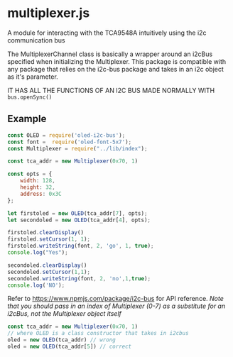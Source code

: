 # multiplexer.js

A module for interacting with the TCA9548A intuitively using the i2c communication bus

The MultiplexerChannel class is basically a wrapper around an i2cBus specified when initializing the Multiplexer.
This package is compatible with any package that relies on the i2c-bus package and takes in an i2c object as it's parameter.

IT HAS ALL THE FUNCTIONS OF AN I2C BUS MADE NORMALLY WITH `bus.openSync()`



## Example
```js
const OLED = require('oled-i2c-bus');
const font =  require('oled-font-5x7');
const Multiplexer = require("../lib/index");

const tca_addr = new Multiplexer(0x70, 1)

const opts = {
    width: 128,
    height: 32,
    address: 0x3C
};

let firstoled = new OLED(tca_addr[7], opts);
let secondoled = new OLED(tca_addr[4], opts);

firstoled.clearDisplay()
firstoled.setCursor(1, 1);
firstoled.writeString(font, 2, 'go', 1, true);
console.log("Yes");

secondoled.clearDisplay()
secondoled.setCursor(1,1);
secondoled.writeString(font, 2, 'no',1,true);
console.log('NO');
```

Refer to https://www.npmjs.com/package/i2c-bus for API reference.
*Note that you should pass in an index of Multiplexer (0-7) as a substitute for an i2cBus, not the Multiplexer object itself*
```js
const tca_addr = new Multiplexer(0x70, 1)
// where OLED is a class constructor that takes in i2cbus
oled = new OLED(tca_addr) // wrong
oled = new OLED(tca_addr[5]) // correct